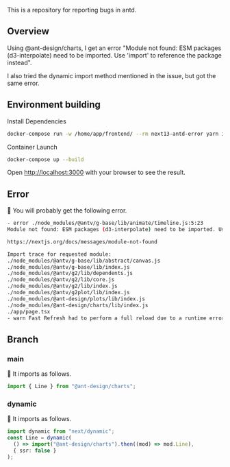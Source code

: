 This is a repository for reporting bugs in antd.

## Overview

Using @ant-design/charts, I get an error "Module not found: ESM packages (d3-interpolate) need to be imported. Use 'import' to reference the package instead".

I also tried the dynamic import method mentioned in the issue, but got the same error.

## Environment building

Install Dependencies

```bash
docker-compose run -w /home/app/frontend/ --rm next13-antd-error yarn install
```

Container Launch

```bash
docker-compose up --build
```

Open [http://localhost:3000](http://localhost:3000) with your browser to see the result.

## Error

🔽 You will probably get the following error.

```bash
- error ./node_modules/@antv/g-base/lib/animate/timeline.js:5:23
Module not found: ESM packages (d3-interpolate) need to be imported. Use 'import' to reference the package instead. https://nextjs.org/docs/messages/import-esm-externals

https://nextjs.org/docs/messages/module-not-found

Import trace for requested module:
./node_modules/@antv/g-base/lib/abstract/canvas.js
./node_modules/@antv/g-base/lib/index.js
./node_modules/@antv/g2/lib/dependents.js
./node_modules/@antv/g2/lib/core.js
./node_modules/@antv/g2/lib/index.js
./node_modules/@antv/g2plot/lib/index.js
./node_modules/@ant-design/plots/lib/index.js
./node_modules/@ant-design/charts/lib/index.js
./app/page.tsx
- warn Fast Refresh had to perform a full reload due to a runtime error.
```

## Branch

### main

🔽 It imports as follows.

```typescript
import { Line } from "@ant-design/charts";
```

### dynamic

🔽 It imports as follows.

```typescript
import dynamic from "next/dynamic";
const Line = dynamic(
  () => import("@ant-design/charts").then((mod) => mod.Line),
  { ssr: false }
);
```
